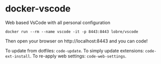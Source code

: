 # docker-vscode

Web based VsCode with all personal configuration

    docker run --rm --name vscode -it -p 8443:8443 lobre/vscode

Then open your browser on http://localhost:8443 and you can code!

To update from dotfiles: `code-update`.
To simply update extensions: `code-ext-install`.
To re-apply web settings: `code-web-settings`.
